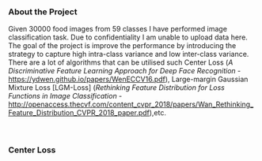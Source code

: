 ### About the Project
Given 30000 food images from 59 classes I have performed image classification task. Due to confidentiality I am unable to upload data here.
The goal of the project is improve the performance by introducing the strategy to capture high intra-class variance and low inter-class variance.
There are a lot of algorithms that can be utilised such Center Loss (*A Discriminative Feature Learning Approach for Deep Face Recognition* - https://ydwen.github.io/papers/WenECCV16.pdf), 
Large-margin Gaussian Mixture Loss [LGM-Loss] (*Rethinking Feature Distribution for Loss Functions in Image Classification* - http://openaccess.thecvf.com/content_cvpr_2018/papers/Wan_Rethinking_Feature_Distribution_CVPR_2018_paper.pdf),etc.
<br><br><br>

### Center Loss


